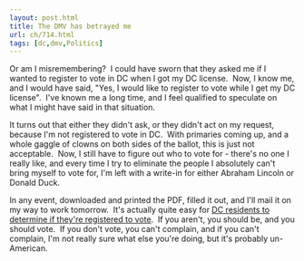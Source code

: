 ```yaml
---
layout: post.html
title: The DMV has betrayed me
url: ch/714.html
tags: [dc,dmv,Politics]
---
```

Or am I misremembering?  I could have sworn that they asked me if I wanted to register to vote in DC when I got my DC license.  Now, I know me, and I would have said, "Yes, I would like to register to vote while I get my DC license".  I've known me a long time, and I feel qualified to speculate on what I might have said in that situation.

It turns out that either they didn't ask, or they didn't act on my request, because I'm not registered to vote in DC.  With primaries coming up, and a whole gaggle of clowns on both sides of the ballot, this is just not acceptable.  Now, I still have to figure out who to vote for - there's no one I really like, and every time I try to eliminate the people I absolutely can't bring myself to vote for, I'm left with a write-in for either Abraham Lincoln or Donald Duck.

In any event, downloaded and printed the PDF, filled it out, and I'll mail it on my way to work tomorrow.  It's actually quite easy for [DC residents to determine if they're registered to vote](http://www.dcboee.org/voterreg/vic_step1.asp).  If you aren't, you should be, and you should vote.  If you don't vote, you can't complain, and if you can't complain, I'm not really sure what else you're doing, but it's probably un-American.
